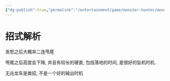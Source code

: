 ```yaml
---
{"dg-publish":true,"permalink":"/entertainment/game/monster-hunter/monster//"}
---
```



# 招式解析

发怒之后大概率二连甩尾

甩尾之后高度会下降, 并且有较长的硬直, 包括落地的时间, 是很好的坠机时机.

无兆龙车是粪招, 不是一个好的输出时机
